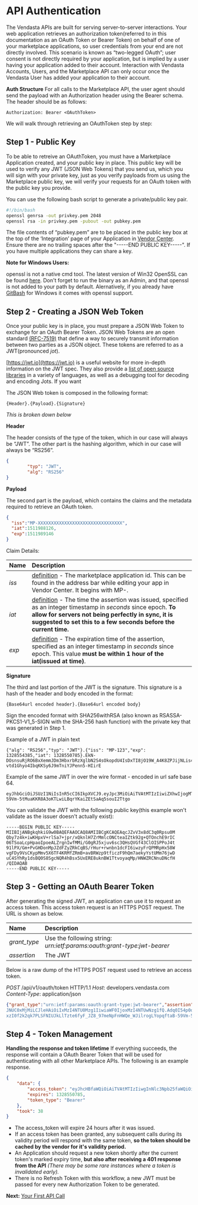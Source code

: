 # API Authentication

The Vendasta APIs are built for serving server-to-server interactions. Your web application retrieves an authorization token(referred to in this documentation as an OAuth Token or Bearer Token) on behalf of one of your marketplace applications, so user credentials from your end are not directly involved. This scenario is known as “two-legged OAuth”; user consent is not directly required by your application, but is implied by a user having your application added to their account. Interaction with Vendasta Accounts, Users, and the Marketplace API can only occur once the Vendasta User has added your application to their account.

**Auth Structure**
For all calls to the Marketplace API, the user agent should send the payload with an Authorization header using the Bearer schema. The header should be as follows:

```hljs
Authorization: Bearer <OAuthToken>
```

We will walk through retrieving an OAuthToken step by step:

## Step 1 - Public Key

To be able to retreive an OAuthToken, you must have a Marketplace Application created, and your public key in place. This public key will be used to verify any JWT (JSON Web Tokens) that you send us, which you will sign with your private key, just as you verify payloads from us using the Marketplace public key, we will verify your requests for an OAuth token with the public key you provide.

You can use the following bash script to generate a private/public key pair.

```bash
#!/bin/bash
openssl genrsa -out privkey.pem 2048
openssl rsa -in privkey.pem -pubout -out pubkey.pem
```

The file contents of “pubkey.pem” are to be placed in the public key box at the top of the ‘Integration’ page of your Application in [Vendor Center](https://vendors.vendasta.com). Ensure there are no trailing spaces after the "-----END PUBLIC KEY-----". If you have multiple applications they can share a key.

**Note for Windows Users:**

openssl is not a native cmd tool. The latest version of Win32 OpenSSL can be found [here](https://slproweb.com/products/Win32OpenSSL.html). Don't forget to run the binary as an Admin, and that openssl is not added to your path by default.
Alernatively, if you already have [GitBash](https://gitforwindows.org/) for Windows it comes with openssl support.

## Step 2 - Creating a JSON Web Token

Once your public key is in place, you must prepare a JSON Web Token to exchange for an OAuth Bearer Token. JSON Web Tokens are an open standard [(RFC-7519)](https://tools.ietf.org/html/rfc7519) that define a way to securely transmit information between two parties as a JSON object. These tokens are referred to as a JWT(pronounced *jot*).

[https://jwt.io](https://jwt.io) is a useful website for more in-depth information on the JWT spec. They also provide a [list of open source libraries](http://jwt.io/#libraries) in a variety of languages, as well as a debugging tool for decoding and encoding Jots. If you want

The JSON Web token is composed in the following format:

    {Header}.{Payload}.{Signature}

_This is broken down below_

**Header**

The header consists of the type of the token, which in our case will always be “JWT”. The other part is the hashing algorithm, which in our case will always be “RS256”.
```json
{
		"typ": "JWT",
		"alg": "RS256"
}
```

**Payload**

The second part is the payload, which contains the claims and the metadata required to retrieve an OAuth token. 

```json
{
  "iss":"MP-XXXXXXXXXXXXXXXXXXXXXXXXXXXXXXXX",
  "iat":1511988126,
  "exp":1511989146
}
```

Claim Details:

|Name|Description
|:---|:---
|*iss* | [definition](https://tools.ietf.org/html/rfc7519#section-4.1.1) - The marketplace application id. This can be found in the address bar while editing your app in Vendor Center. It begins with MP-.
| *iat*| [definition](https://tools.ietf.org/html/rfc7519#section-4.1.6) - The time the assertion was issued, specified as an integer timestamp in *seconds* since epoch. **To allow for servers not being perfectly in sync, it is suggested to set this to a few seconds before the current time.**
| *exp*| [definition](https://tools.ietf.org/html/rfc7519#section-4.1.4) - The expiration time of the assertion, specified as an integer timestamp in *seconds* since epoch. This value **must be within 1 hour of the iat(issued at time)**.  


**Signature**

The third and last portion of the JWT is the signature. This signature is a hash of the header and body encoded in the format:

    {Base64url encoded header}.{Base64url encoded body}

Sign the encoded format with SHA256withRSA (also known as RSASSA-PKCS1-V1_5-SIGN with the SHA-256 hash function) with the private key that was generated in Step 1.

Example of a JWT in plain text

```text
{"alg": "RS256","typ": "JWT"}.{"iss": "MP-123","exp": 1328554385,"iat": 1328550785}.EkN-DOsnsuRjRO6BxXemmJDm3HbxrbRzXglbN2S4sOkopdU4IsDxTI8jO19W_A4K8ZPJijNLis4EZsHeY559a4DFOd50_OqgHGuERTqYZyuhtF39yxJPAjUESwxk2J5k_4zM3O-vtd1Ghyo4IbqKKSy6J9mTniYJPenn5-HIirE
```

Example of the same JWT in over the wire format - encoded in url safe base 64.

```base64
eyJhbGciOiJSUzI1NiIsInR5cCI6IkpXVCJ9.eyJpc3MiOiAiTVAtMTIzIiwiZXhwIjogMTMyODU1NDM4NSwiaWF0IjogMTMyODU1MDc4NX0.Adq0I54p0qEc_ioLz2zzhQRaGBcAE7Hf7aslSGW_cJ5fyBkQWeqniCtM6SzxzI0f2k2qk7PLSFNIUJkLlTzte6fyF_JZ8_97meNpFnHWQe_WJilrogLYopqftaB-59Vm-5tMuaKKR8A3oKTLwiLBqrYKaiZEtSaAq5souI2Ttgo
```

You can validate the JWT with the following public key(this example won't validate as the issuer doesn't actually exist):

```text
-----BEGIN PUBLIC KEY-----
MIIBIjANBgkqhkiG9w0BAQEFAAOCAQ8AMIIBCgKCAQEAqcJZvV3x8dC3q0Rpsu0M
Qby7z4k+iwKHpxV+rlSa7+jpr/xQknlH7ZrMmlcONCteaIZtk92g+QTOnchE9rIC
06TSoaLcpHpaoIpoeALZrgnIwfMMi/G0gRJ5xjuv6sc3QHsQVGf43ClOISPPoJ4t
91lPX/Gm+PvGHDonMpJZdFZyZRkCqBS/rHur+rwnbn1dcFI6iwzyFrQPMRpHx58W
vgFDy9VsCKypMmv5X6TF4KRMfZRmB+avBRWzp9tficzF9hQm7aekyYstUMm76jwD
uC4SYhRy1dsBQ0S8SgcNQR4hBsx5UxERE8uknBW1TtvoyaqMp/HNWZRCNnuDNcfH
/QIDAQAB
-----END PUBLIC KEY-----
```

## Step 3 - Getting an OAuth Bearer Token

After generating the signed JWT, an application can use it to request an access token. This access token request is an HTTPS POST request. The URL is shown as below.

|Name|Description
|:---|:---
| *grant_type* | Use the following string: *urn:ietf:params:oauth:grant-type:jwt-bearer*
| *assertion* | The JWT

Below is a raw dump of the HTTPS POST request used to retrieve an access token.

*POST* /api/v1/oauth/token HTTP/1.1
*Host*: developers.vendasta.com
*Content-Type*: application/json

```json
{"grant_type":"urn:ietf:params:oauth:grant-type:jwt-bearer","assertion":"eyJhbGciOiJSUzI1NiIsInR5cCI6IkpXVCJ9.eyJpc3MiOi
JNUC0xMjMiLCJleHAiOiIxMzI4NTU0Mzg1IiwiaWF0IjoxMzI4NTUwNzg1fQ.Adq0I54p0qEc_ioLz2zzhQRaGBcAE7Hf7aslSGW_cJ5fyBkQWeqniCtM6Sz
xzI0f2k2qk7PLSFNIUJkLlTzte6fyF_JZ8_97meNpFnHWQe_WJilrogLYopqftaB-59Vm-5tMuaKKR8A3oKTLwiLBqrYKaiZEtSaAq5souI2Ttgo"}
```

<h2 id="token-management">Step 4 - Token Management</h2>

**Handling the response and token lifetime**
If everything succeeds, the response will contain a OAuth Bearer Token that will be used for authenticating with all other Marketplace APIs. The following is an example response.

```json
{
    "data": {
        "access_token": "eyJhcHBfaWQiOiAiTVAtMTIzIiwgInNlc3Npb25faWQiOiAiYzNhNzgzZGQxMjMzODQwZWU4ZGQ5YjhmZmQ2OTUxMzE5In0=",
        "expires": 1328550785,
        "token_type": "Bearer"
    },
    "took": 38
}
```

* The access_token will expire 24 hours after it was issued.
* If an access token has been granted, any subsequent calls during its validity period will respond with the same token, **so the token should be cached by the vendor for it's validity period.**
* An Application should request a new token shortly after the current token's marked expiry time, **but also after receiving a 401 response from the API** _(There may be some rare instances where a token is invalidated early)._
* There is no Refresh Token with this workflow, a new JWT must be passed for every new Authorization Token to be generated.

**Next:** [Your First API Call](/vendors/getting-started/calling-api)
